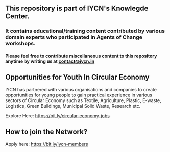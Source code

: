## This repository is part of IYCN's Knowlegde Center.
 
### It contains educational/training content contributed by various domain experts who participated in Agents of Change workshops.


#### Please feel free to contribute miscellaneous content to this repository anytime by writing us at contact@iycn.in


## Opportunities for Youth In Circular Economy

IYCN has partnered with various organisations and companies to create opportunities for young people to gain practical experience in various sectors of Circular Economy such as Textile, Agriculture, Plastic, E-waste, Logistics, Green Buildings, Municipal Solid Waste, Research etc.

Explore Here: https://bit.ly/circular-economy-jobs

## How to join the Network?
Apply here: https://bit.ly/iycn-members
